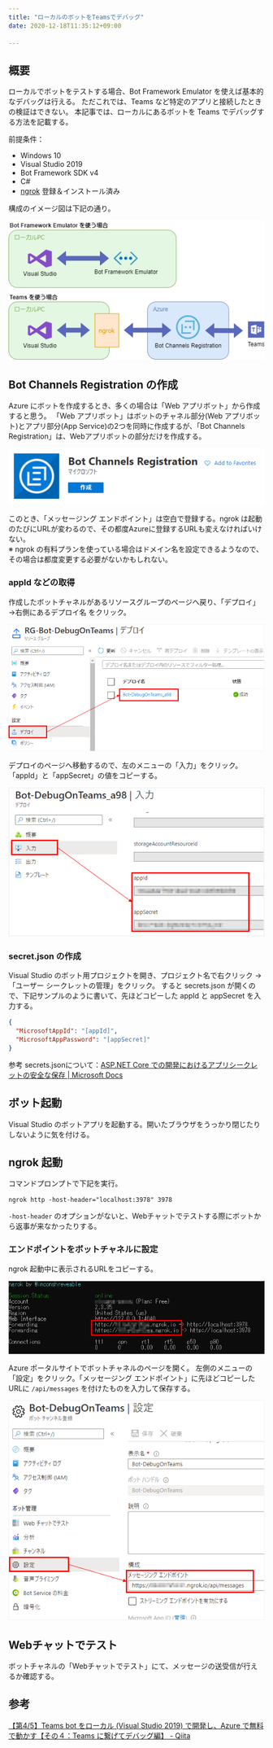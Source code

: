 ```yaml
---
title: "ローカルのボットをTeamsでデバッグ"
date: 2020-12-18T11:35:12+09:00

---
```


## 概要
ローカルでボットをテストする場合、Bot Framework Emulator を使えば基本的なデバッグは行える。
ただこれでは、Teams など特定のアプリと接続したときの検証はできない。
本記事では、ローカルにあるボットを Teams でデバッグする方法を記載する。

前提条件：

* Windows 10
* Visual Studio 2019
* Bot Framework SDK v4
* C#
* [ngrok](https://ngrok.com/) 登録＆インストール済み

構成のイメージ図は下記の通り。

![](2020-12-18-001.png)

## Bot Channels Registration の作成
Azure にボットを作成するとき、多くの場合は「Web アプリボット」から作成すると思う。
「Web アプリボット」はボットのチャネル部分(Web アプリボット)とアプリ部分(App Service)の2つを同時に作成するが、「Bot Channels Registration」は、Webアプリボットの部分だけを作成する。

![](2020-12-18-13-51-28.png)

このとき、「メッセージング エンドポイント」は空白で登録する。ngrok は起動のたびにURLが変わるので、その都度Azureに登録するURLも変えなければいけない。  
※ ngrok の有料プランを使っている場合はドメイン名を設定できるようなので、その場合は都度変更する必要がないかもしれない。

### appId などの取得
作成したボットチャネルがあるリソースグループのページへ戻り、「デプロイ」→右側にあるデプロイ名 をクリック。

![](2020-12-18-14-42-27.png)

デプロイのページへ移動するので、左のメニューの「入力」をクリック。
「appId」と「appSecret」の値をコピーする。

![](2020-12-18-14-46-27.png)

### secret.json の作成
Visual Studio のボット用プロジェクトを開き、プロジェクト名で右クリック → 「ユーザー シークレットの管理」をクリック。
すると secrets.json が開くので、下記サンプルのように書いて、先ほどコピーした appId と appSecret を入力する。

```json
{
  "MicrosoftAppId": "[appId]",
  "MicrosoftAppPassword": "[appSecret]"
}
```

参考 secrets.jsonについて：[ASP.NET Core での開発におけるアプリシークレットの安全な保存 | Microsoft Docs](https://docs.microsoft.com/ja-jp/aspnet/core/security/app-secrets?view=aspnetcore-5.0&tabs=windows)

## ボット起動
Visual Studio のボットアプリを起動する。開いたブラウザをうっかり閉じたりしないように気を付ける。

## ngrok 起動
コマンドプロンプトで下記を実行。

```
ngrok http -host-header="localhost:3978" 3978
```

`-host-header` のオプションがないと、Webチャットでテストする際にボットから返事が来なかったりする。

### エンドポイントをボットチャネルに設定
ngrok 起動中に表示されるURLをコピーする。

![](2020-12-18-14-03-34.png)

Azure ポータルサイトでボットチャネルのページを開く。
左側のメニューの「設定」をクリック。「メッセージング エンドポイント」に先ほどコピーしたURLに `/api/messages` を付けたものを入力して保存する。

![](2020-12-18-16-24-22.png)

## Webチャットでテスト
ボットチャネルの「Webチャットでテスト」にて、メッセージの送受信が行えるか確認する。

## 参考

[【第4/5】Teams bot をローカル (Visual Studio 2019) で開発し、Azure で無料で動かす【その４：Teams に繋げてデバッグ編】 - Qiita](https://qiita.com/chomado/items/23c66a975e21265d99ae)